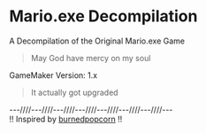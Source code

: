 # Mario.exe Decompilation
A Decompilation of the Original Mario.exe Game
> May God have mercy on my soul

GameMaker Version: 1.x
> It actually got upgraded

---////---////---////---////---////---////---////---</br>
!! Inspired by [burnedpopcorn](https://github.com/burnedpopcorn/SONIC.EXE-Decompilation) !!
